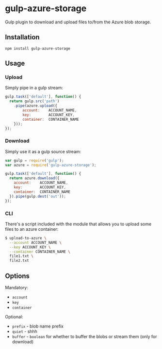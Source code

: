 gulp-azure-storage
==================

Gulp plugin to download and upload files to/from the Azure blob storage.

## Installation

```
npm install gulp-azure-storage
```

## Usage

### Upload
Simply pipe in a gulp stream:

```javascript
gulp.task(['default'], function() { 
  return gulp.src('path')
    .pipe(azure.upload({
    	account:    ACCOUNT_NAME,
    	key:        ACCOUNT_KEY,
    	container:  CONTAINER_NAME
    }));
});
```
### Download

Simply use it as a gulp source stream:

```javascript
var gulp = require('gulp');
var azure = require('gulp-azure-storage');

gulp.task(['default'], function() {
  return azure.download({
  	account:    ACCOUNT_NAME,
  	key:        ACCOUNT_KEY,
  	container:  CONTAINER_NAME
  }).pipe(gulp.dest('out'));
});
```

### CLI

There's a script included with the module that allows you to upload some files to an azure container:

```bash
$ upload-to-azure \
  --account ACCOUNT_NAME \
  --key ACCOUNT_KEY \
  --container CONTAINER_NAME \
  file1.txt \
  file2.txt
```

## Options

Mandatory:
- `account`
- `key`
- `container`

Optional:
- `prefix` - blob name prefix
- `quiet` - shhh
- `buffer` - `boolean` for whether to buffer the blobs or stream them (only for download)